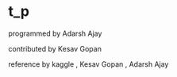 # t_p
programmed by Adarsh Ajay 




contributed by Kesav Gopan 



reference by kaggle , Kesav Gopan , Adarsh Ajay 
